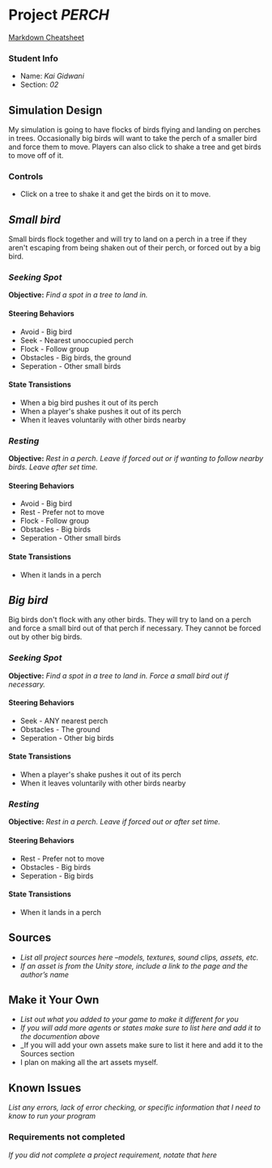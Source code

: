 # Project _PERCH_

[Markdown Cheatsheet](https://github.com/adam-p/markdown-here/wiki/Markdown-Here-Cheatsheet)


### Student Info

-   Name: _Kai Gidwani_
-   Section: _02_

## Simulation Design

My simulation is going to have flocks of birds flying and landing on perches in trees. Occasionally big birds will want to take the perch of a smaller bird and force them to move. Players can also click to shake a tree and get birds to move off of it.

### Controls

-   Click on a tree to shake it and get the birds on it to move.

## _Small bird_

Small birds flock together and will try to land on a perch in a tree if they aren't escaping from being shaken out of their perch, or forced out by a big bird.

### _Seeking Spot_

**Objective:** _Find a spot in a tree to land in._

#### Steering Behaviors

- Avoid - Big bird
- Seek - Nearest unoccupied perch
- Flock - Follow group
- Obstacles - Big birds, the ground
- Seperation - Other small birds
   
#### State Transistions

- When a big bird pushes it out of its perch
- When a player's shake pushes it out of its perch
- When it leaves voluntarily with other birds nearby
   
### _Resting_

**Objective:** _Rest in a perch. Leave if forced out or if wanting to follow nearby birds. Leave after set time._

#### Steering Behaviors

- Avoid - Big bird
- Rest - Prefer not to move
- Flock - Follow group
- Obstacles - Big birds
- Seperation - Other small birds
   
#### State Transistions

- When it lands in a perch

## _Big bird_

Big birds don't flock with any other birds. They will try to land on a perch and force a small bird out of that perch if necessary. They cannot be forced out by other big birds.

### _Seeking Spot_

**Objective:** _Find a spot in a tree to land in. Force a small bird out if necessary._

#### Steering Behaviors

- Seek - ANY nearest perch
- Obstacles - The ground
- Seperation - Other big birds
   
#### State Transistions

- When a player's shake pushes it out of its perch
- When it leaves voluntarily with other birds nearby
   
### _Resting_

**Objective:** _Rest in a perch. Leave if forced out or after set time._

#### Steering Behaviors

- Rest - Prefer not to move
- Obstacles - Big birds
- Seperation - Big birds
   
#### State Transistions

- When it lands in a perch

## Sources

-   _List all project sources here –models, textures, sound clips, assets, etc._
-   _If an asset is from the Unity store, include a link to the page and the author’s name_

## Make it Your Own

- _List out what you added to your game to make it different for you_
- _If you will add more agents or states make sure to list here and add it to the documention above_
- _If you will add your own assets make sure to list it here and add it to the Sources section
- I plan on making all the art assets myself.

## Known Issues

_List any errors, lack of error checking, or specific information that I need to know to run your program_

### Requirements not completed

_If you did not complete a project requirement, notate that here_

